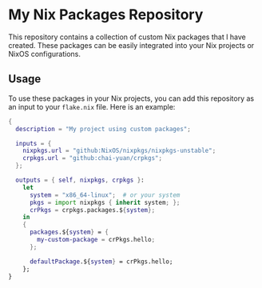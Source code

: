 # My Nix Packages Repository

This repository contains a collection of custom Nix packages that I have created. These packages can be easily integrated into your Nix projects or NixOS configurations.

## Usage

To use these packages in your Nix projects, you can add this repository as an input to your `flake.nix` file. Here is an example:

```nix
{
  description = "My project using custom packages";

  inputs = {
    nixpkgs.url = "github:NixOS/nixpkgs/nixpkgs-unstable";
    crpkgs.url = "github:chai-yuan/crpkgs";
  };

  outputs = { self, nixpkgs, crpkgs }:
    let
      system = "x86_64-linux";  # or your system
      pkgs = import nixpkgs { inherit system; };
      crPkgs = crpkgs.packages.${system};
    in
    {
      packages.${system} = {
        my-custom-package = crPkgs.hello;
      };

      defaultPackage.${system} = crPkgs.hello;
    };
}
```
